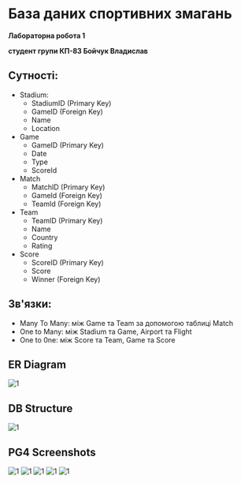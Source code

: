 # База даних спортивних змагань
**Лабораторна робота 1**

**студент групи КП-83 Бойчук Владислав**

## Сутності:
* Stadium: 
    * StadiumID (Primary Key)
    * GameID (Foreign Key)
    * Name 
    * Location
* Game 
    * GameID (Primary Key)
    * Date
    * Type
    * ScoreId
* Match 
    * MatchID (Primary Key)
    * GameId (Foreign Key)
    * TeamId (Foreign Key)
* Team 
    * TeamID (Primary Key)
    * Name
    * Country
    * Rating
* Score 
    * ScoreID (Primary Key)
    * Score 
    * Winner (Foreign Key)
    
## Зв'язки:
* Many To Many: між Game та Team за допомогою таблиці Match
* One to Many: між Stadium та Game, Airport та Flight
* One to 0ne: між Score та Team, Game та Score
   
## ER Diagram
![1](https://github.com/vladichka288/Games/blob/main/Untitled%20Diagram.png)

## DB Structure
![1](https://github.com/vladichka288/Games/blob/main/Untitled%20Diagram%20(2).png)

## PG4 Screenshots
![1](https://github.com/vladichka288/Games/blob/main/Game.jpg)
![1](https://github.com/vladichka288/Games/blob/main/Team.jpg)
![1](https://github.com/vladichka288/Games/blob/main/Match.jpg)
![1](https://github.com/vladichka288/Games/blob/main/Score.jpg)
![1](https://github.com/vladichka288/Games/blob/main/Stadium.jpg)
